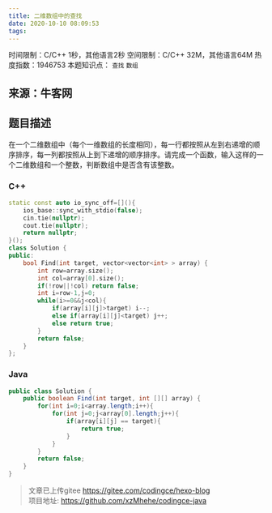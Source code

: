 ```yaml
---
title: 二维数组中的查找
date: 2020-10-10 08:09:53
tags:
---
```

时间限制：C/C++ 1秒，其他语言2秒 空间限制：C/C++ 32M，其他语言64M 热度指数：1946753
本题知识点： ```查找```  ```数组```
## 来源：牛客网
## 题目描述
在一个二维数组中（每个一维数组的长度相同），每一行都按照从左到右递增的顺序排序，每一列都按照从上到下递增的顺序排序。请完成一个函数，输入这样的一个二维数组和一个整数，判断数组中是否含有该整数。
### C++
```c++
static const auto io_sync_off=[](){
    ios_base::sync_with_stdio(false);
    cin.tie(nullptr);
    cout.tie(nullptr);
    return nullptr;
}();
class Solution {
public:
    bool Find(int target, vector<vector<int> > array) {
        int row=array.size();
        int col=array[0].size();
        if(!row||!col) return false;
        int i=row-1,j=0;
        while(i>=0&&j<col){
            if(array[i][j]>target) i--;
            else if(array[i][j]<target) j++;
            else return true;
        }
        return false;
    }
};
```

### Java
```java
public class Solution {
    public boolean Find(int target, int [][] array) {
        for(int i=0;i<array.length;i++){
            for(int j=0;j<array[0].length;j++){
                if(array[i][j] == target){
                    return true;
                }
            }
        }
        return false;
    }
}
```


>文章已上传gitee https://gitee.com/codingce/hexo-blog   
>项目地址: https://github.com/xzMhehe/codingce-java